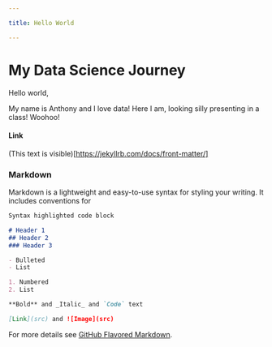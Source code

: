 ```yaml
---

title: Hello World

---
```



# My Data Science Journey

Hello world, 

My name is Anthony and I love data! Here I am, looking silly presenting in a class! Woohoo! 


#### Link
(This text is visible)[https://jekyllrb.com/docs/front-matter/]



### Markdown

Markdown is a lightweight and easy-to-use syntax for styling your writing. It includes conventions for

```markdown
Syntax highlighted code block

# Header 1
## Header 2
### Header 3

- Bulleted
- List

1. Numbered
2. List

**Bold** and _Italic_ and `Code` text

[Link](src) and ![Image](src)
```


For more details see [GitHub Flavored Markdown](https://guides.github.com/features/mastering-markdown/).
